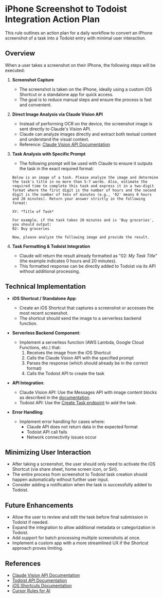 # iPhone Screenshot to Todoist Integration Action Plan

This rule outlines an action plan for a daily workflow to convert an iPhone screenshot of a task into a Todoist entry with minimal user interaction.

## Overview

When a user takes a screenshot on their iPhone, the following steps will be executed:

1. **Screenshot Capture**
   - The screenshot is taken on the iPhone, ideally using a custom iOS Shortcut or a standalone app for quick access.
   - The goal is to reduce manual steps and ensure the process is fast and convenient.

2. **Direct Image Analysis via Claude Vision API**
   - Instead of performing OCR on the device, the screenshot image is sent directly to Claude's Vision API.
   - Claude can analyze images directly and extract both textual content and understand the visual context.
   - Reference: [Claude Vision API Documentation](https://docs.anthropic.com/en/docs/build-with-claude/vision)

3. **Task Analysis with Specific Prompt**
   - The following prompt will be used with Claude to ensure it outputs the task in the exact required format:

   ```
   Below is an image of a task. Please analyze the image and determine the task's title in no more than 5-7 words. Also, estimate the required time to complete this task and express it in a two-digit format where the first digit is the number of hours and the second digit is the number of tens of minutes (e.g., '02' means 0 hours and 20 minutes). Return your answer strictly in the following format:

   XY: *Title of Task*

   For example, if the task takes 20 minutes and is 'Buy groceries', you should output:
   02: Buy groceries

   Now, please analyze the following image and provide the result.
   ```

4. **Task Formatting & Todoist Integration**
   - Claude will return the result already formatted as "02: *My Task Title*" (the example indicates 0 hours and 20 minutes).
   - This formatted response can be directly added to Todoist via its API without additional processing.

## Technical Implementation

- **iOS Shortcut / Standalone App**: 
  - Create an iOS Shortcut that captures a screenshot or accesses the most recent screenshot.
  - The shortcut should send the image to a serverless backend function.

- **Serverless Backend Component**: 
  - Implement a serverless function (AWS Lambda, Google Cloud Functions, etc.) that:
    1. Receives the image from the iOS Shortcut
    2. Calls the Claude Vision API with the specified prompt
    3. Parses the response (which should already be in the correct format)
    4. Calls the Todoist API to create the task

- **API Integration**:
  - Claude Vision API: Use the Messages API with image content blocks as described in the [documentation](https://docs.anthropic.com/en/docs/build-with-claude/vision).
  - Todoist API: Use the [Create Task endpoint](https://developer.todoist.com/rest/v2/#create-a-new-task) to add the task.

- **Error Handling**: 
  - Implement error handling for cases where:
    - Claude API does not return data in the expected format
    - Todoist API call fails
    - Network connectivity issues occur

## Minimizing User Interaction

- After taking a screenshot, the user should only need to activate the iOS Shortcut (via share sheet, home screen icon, or Siri).
- The entire process from screenshot to Todoist task creation should happen automatically without further user input.
- Consider adding a notification when the task is successfully added to Todoist.

## Future Enhancements

- Allow the user to review and edit the task before final submission in Todoist if needed.
- Expand the integration to allow additional metadata or categorization in Todoist.
- Add support for batch processing multiple screenshots at once.
- Implement a custom app with a more streamlined UX if the Shortcut approach proves limiting.

## References

- [Claude Vision API Documentation](https://docs.anthropic.com/en/docs/build-with-claude/vision)
- [Todoist API Documentation](https://developer.todoist.com/rest/v2/)
- [iOS Shortcuts Documentation](https://support.apple.com/guide/shortcuts/welcome/ios)
- [Cursor Rules for AI](https://docs.cursor.com/context/rules-for-ai) 